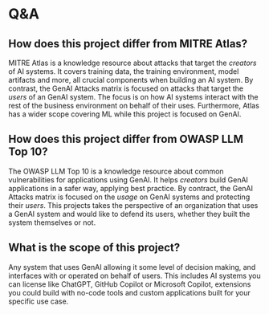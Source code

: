 # Q&A

## How does this project differ from MITRE Atlas?

MITRE Atlas is a knowledge resource about attacks that target the _creators_ of AI systems.
It covers training data, the training environment, model artifacts and more, all crucial components when building an AI system.
By contrast, the GenAI Attacks matrix is focused on attacks that target the _users_ of an GenAI system. The focus is on how AI systems interact with the rest of the business environment on behalf of their uses. Furthermore, Atlas has a wider scope covering ML while this project is focused on GenAI.

## How does this project differ from OWASP LLM Top 10?

The OWASP LLM Top 10 is a knowledge resource about common vulnerabilities for applications using GenAI.
It helps _creators_ build GenAI applications in a safer way, applying best practice.
By contract, the GenAI Attacks matrix is focused on the _usage_ on GenAI systems and protecting their _users_.
This projects takes the perspective of an organization that uses a GenAI system and would like to defend its users, whether they built the system themselves or not.

## What is the scope of this project?

Any system that uses GenAI allowing it some level of decision making, and interfaces with or operated on behalf of users.
This includes AI systems you can license like ChatGPT, GitHub Copilot or Microsoft Copilot, extensions you could build with no-code tools and custom applications built for your specific use case.
